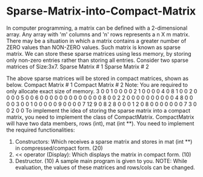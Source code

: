 # Sparse-Matrix-into-Compact-Matrix
In computer programming, a matrix can be defined
with a 2-dimensional array. Any array with 'm'
columns and 'n' rows represents a n X m matrix.
There may be a situation in which a matrix contains a
greater number of ZERO values than NON-ZERO
values. Such matrix is known as sparse matrix.
We can store these sparse matrices using less
memory, by storing only non-zero entries rather
than storing all entries.
Consider two sparse matrices of Size:3x7.
Sparse Matrix # 1 Sparse Matrix # 2


The above sparse matrices will be stored in compact matrices, shown as below.
Compact
Matrix # 1
Compact
Matrix # 2
Note: You are required to only allocate exact size of memory.
3 0 0 1 0 0 0 0 2
1 0 0 0 0 4 0 8 1
0 0 2 0 0 0 0 5 0
0 6 0 0 0 0 0 0 0
0 0 0 0 0 0 8 0 0
2 2 0 0 0 0 0 0 0
0 0 0 4 8 0 0 0 0
3 0 0 1 0 0 0
0 0 9 0 0 0 0
7 12 9 0 8 2 8
0 0 0 1 2 0 8
0 0 0 0 0 0 0
7 3 0 0 2 0 0
To implement the idea of storing the sparse matrix into a compact matrix, you need to implement the class of
CompactMatrix. CompactMatrix will have two data members, rows (int), mat (int **). You need to implement the
required functionalities:
1. Constructors: Which receives a sparse matrix and stores in mat (int **) in compressed/compact form. (20)
2. << operator (Display): Which displays the matrix in compact form. (10)
3. Destructor. (10)
A sample main program is given to you.
NOTE: While evaluation, the values of these matrices and rows/cols can be changed.
